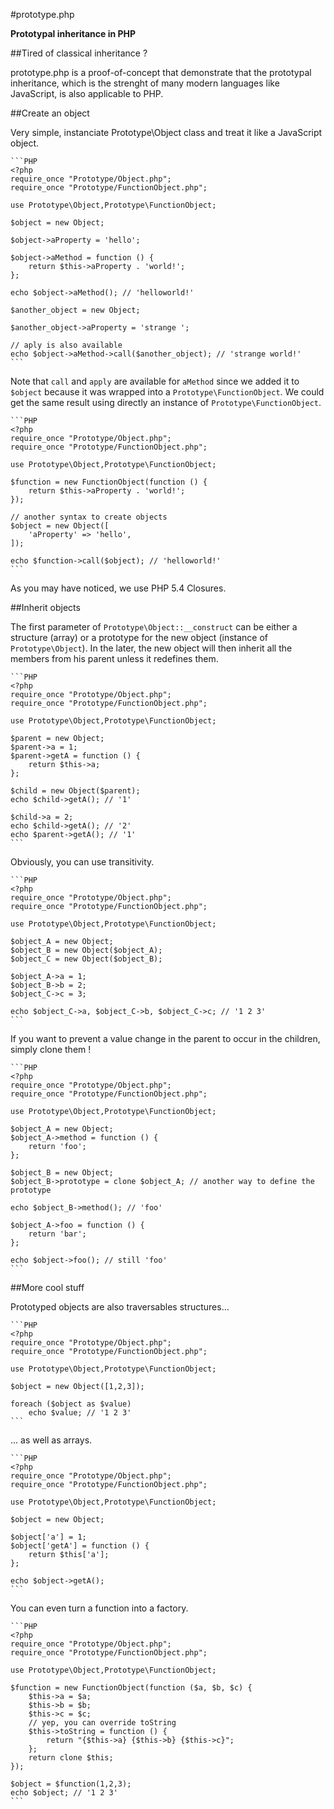 #prototype.php

**Prototypal inheritance in PHP**

##Tired of classical inheritance ?

prototype.php is a proof-of-concept that demonstrate that the prototypal inheritance, which is the strenght of many modern languages like JavaScript, is also applicable to PHP.

##Create an object

Very simple, instanciate Prototype\Object class and treat it like a JavaScript object.

    ```PHP
    <?php
    require_once "Prototype/Object.php";
    require_once "Prototype/FunctionObject.php";

    use Prototype\Object,Prototype\FunctionObject;

    $object = new Object;

    $object->aProperty = 'hello';

    $object->aMethod = function () {
        return $this->aProperty . 'world!';
    };

    echo $object->aMethod(); // 'helloworld!'

    $another_object = new Object;

    $another_object->aProperty = 'strange ';

    // aply is also available
    echo $object->aMethod->call($another_object); // 'strange world!'
    ```

Note that `call` and `apply` are available for `aMethod` since we added it to `$object` because it was wrapped into a `Prototype\FunctionObject`. We could get the same result using directly an instance of `Prototype\FunctionObject`.

    ```PHP
    <?php
    require_once "Prototype/Object.php";
    require_once "Prototype/FunctionObject.php";

    use Prototype\Object,Prototype\FunctionObject;

    $function = new FunctionObject(function () {
        return $this->aProperty . 'world!';
    });

    // another syntax to create objects
    $object = new Object([
        'aProperty' => 'hello',
    ]);

    echo $function->call($object); // 'helloworld!'
    ```

As you may have noticed, we use PHP 5.4 Closures.

##Inherit objects

The first parameter of `Prototype\Object::__construct` can be either a structure (array) or a prototype for the new object (instance of `Prototype\Object`). In the later, the new object will then inherit all the members from his parent unless it redefines them.

    ```PHP
    <?php
    require_once "Prototype/Object.php";
    require_once "Prototype/FunctionObject.php";

    use Prototype\Object,Prototype\FunctionObject;

    $parent = new Object;
    $parent->a = 1;
    $parent->getA = function () {
        return $this->a;
    };

    $child = new Object($parent);
    echo $child->getA(); // '1'

    $child->a = 2;
    echo $child->getA(); // '2'
    echo $parent->getA(); // '1'
    ```

Obviously, you can use transitivity.

    ```PHP
    <?php
    require_once "Prototype/Object.php";
    require_once "Prototype/FunctionObject.php";

    use Prototype\Object,Prototype\FunctionObject;

    $object_A = new Object;
    $object_B = new Object($object_A);
    $object_C = new Object($object_B);

    $object_A->a = 1;
    $object_B->b = 2;
    $object_C->c = 3;

    echo $object_C->a, $object_C->b, $object_C->c; // '1 2 3'
    ```

If you want to prevent a value change in the parent to occur in the children, simply clone them !

    ```PHP
    <?php
    require_once "Prototype/Object.php";
    require_once "Prototype/FunctionObject.php";

    use Prototype\Object,Prototype\FunctionObject;

    $object_A = new Object;
    $object_A->method = function () {
        return 'foo';
    };

    $object_B = new Object;
    $object_B->prototype = clone $object_A; // another way to define the prototype

    echo $object_B->method(); // 'foo'

    $object_A->foo = function () {
        return 'bar';
    };

    echo $object->foo(); // still 'foo'
    ```

##More cool stuff

Prototyped objects are also traversables structures...

    ```PHP
    <?php
    require_once "Prototype/Object.php";
    require_once "Prototype/FunctionObject.php";

    use Prototype\Object,Prototype\FunctionObject;

    $object = new Object([1,2,3]);

    foreach ($object as $value)
        echo $value; // '1 2 3'
    ```

... as well as arrays.

    ```PHP
    <?php
    require_once "Prototype/Object.php";
    require_once "Prototype/FunctionObject.php";

    use Prototype\Object,Prototype\FunctionObject;

    $object = new Object;

    $object['a'] = 1;
    $object['getA'] = function () {
        return $this['a'];
    };

    echo $object->getA();
    ```

You can even turn a function into a factory.

    ```PHP
    <?php
    require_once "Prototype/Object.php";
    require_once "Prototype/FunctionObject.php";

    use Prototype\Object,Prototype\FunctionObject;

    $function = new FunctionObject(function ($a, $b, $c) {
        $this->a = $a;
        $this->b = $b;
        $this->c = $c;
        // yep, you can override toString
        $this->toString = function () {
            return "{$this->a} {$this->b} {$this->c}";
        };
        return clone $this;
    });

    $object = $function(1,2,3);
    echo $object; // '1 2 3'
    ```

